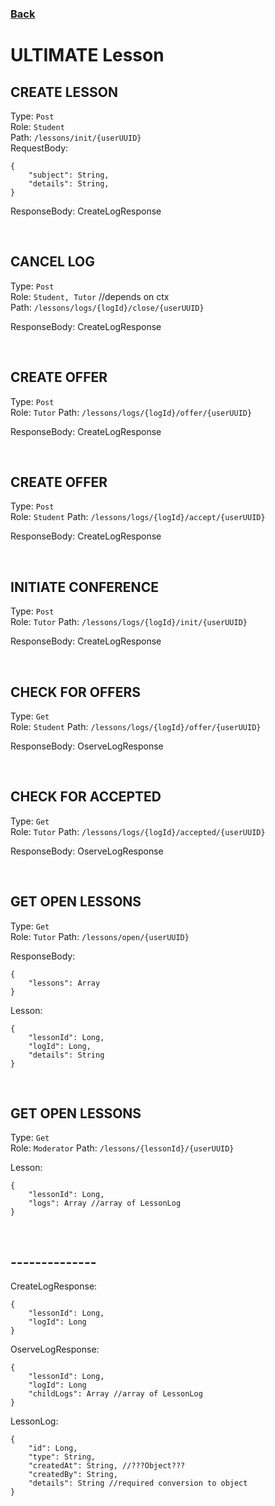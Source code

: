 ### [Back](./Main.md)

# ULTIMATE Lesson

## **CREATE LESSON**

Type: `Post`  
Role: `Student`  
Path: `/lessons/init/{userUUID}`  
RequestBody:

```
{
    "subject": String,
    "details": String,
}
```

ResponseBody: CreateLogResponse

<br>

## **CANCEL LOG**

Type: `Post`  
Role: `Student, Tutor` //depends on ctx  
Path: `/lessons/logs/{logId}/close/{userUUID}`  

ResponseBody: CreateLogResponse

<br>

## **CREATE OFFER**

Type: `Post`  
Role: `Tutor`
Path: `/lessons/logs/{logId}/offer/{userUUID}`  

ResponseBody: CreateLogResponse

<br>

## **CREATE OFFER**

Type: `Post`  
Role: `Student`
Path: `/lessons/logs/{logId}/accept/{userUUID}`  

ResponseBody: CreateLogResponse

<br>

## **INITIATE CONFERENCE**

Type: `Post`  
Role: `Tutor`
Path: `/lessons/logs/{logId}/init/{userUUID}`  

ResponseBody: CreateLogResponse

<br>

## **CHECK FOR OFFERS**

Type: `Get`  
Role: `Student`
Path: `/lessons/logs/{logId}/offer/{userUUID}`  

ResponseBody: OserveLogResponse

<br>

## **CHECK FOR ACCEPTED**

Type: `Get`  
Role: `Tutor`
Path: `/lessons/logs/{logId}/accepted/{userUUID}`  

ResponseBody: OserveLogResponse

<br>

## **GET OPEN LESSONS**

Type: `Get`  
Role: `Tutor`
Path: `/lessons/open/{userUUID}`  

ResponseBody: 

```
{
    "lessons": Array
}
```

Lesson:

```
{
    "lessonId": Long,
    "logId": Long,
    "details": String
}
```

<br>

## **GET OPEN LESSONS**

Type: `Get`  
Role: `Moderator`
Path: `/lessons/{lessonId}/{userUUID}`  

Lesson:

```
{
    "lessonId": Long,
    "logs": Array //array of LessonLog
}
```

<br>

## **--------------**

CreateLogResponse:

```
{
    "lessonId": Long,
    "logId": Long
}
```

OserveLogResponse:

```
{
    "lessonId": Long,
    "logId": Long
    "childLogs": Array //array of LessonLog
}
```

LessonLog:

```
{
    "id": Long,
    "type": String,
    "createdAt": String, //???Object???
    "createdBy": String,
    "details": String //required conversion to object
}
```